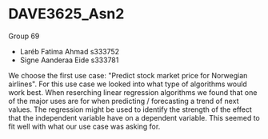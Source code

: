 # DAVE3625_Asn2
 Group 69
  - Laréb Fatima Ahmad s333752
  - Signe Aanderaa Eide s333781
  
We choose the first use case: "Predict stock market price for Norwegian airlines".
For this use case we looked into what type of algorithms would work best. When reserching linear regression algorithms we found that one of the major uses are for when predicting / forecasting a trend of next values. The regression might be used to identify the strength of the effect that the independent variable have on a dependent variable. This seemed to fit well with what our use case was asking for. 
